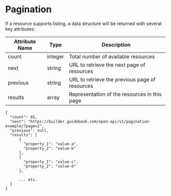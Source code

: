 # Pagination

If a resource supports listing, a data structure will be returned with several key attributes:

Attribute Name  | Type      | Description
---------       | --------  | -------
count           | integer   | Total number of available resources
next            | string    | URL to retrieve the next page of resources
previous        | string    | URL to retrieve the previous page of resources   
results         | array     | Representation of the resources in this page


```
{
  "count": 85,
  "next": "https://builder.guidebook.com/open-api/v1/pagination-example/?page=2",
  "previous": null,
  "results": [
      {
        "property_1": "value-a",
        "property_2": "value-b"
      },
      {
        "property_1": "value-c",
        "property_2": "value-d"
      },

      ... etc.
  ]
}
```

